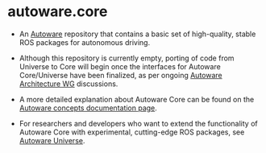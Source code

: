 # autoware.core

- An [Autoware](https://github.com/autowarefoundation/autoware) repository that contains a basic set of high-quality, stable ROS packages for autonomous driving.

- Although this repository is currently empty, porting of code from Universe to Core will begin once the interfaces for Autoware Core/Universe have been finalized, as per ongoing [Autoware Architecture WG](https://github.com/autowarefoundation/autoware/discussions?discussions_q=label%3Aarchitecture_wg) discussions. 
- A more detailed explanation about Autoware Core can be found on the [Autoware concepts documentation page](https://autowarefoundation.github.io/autoware-documentation/main/design/autoware-concepts/#the-core-module).

- For researchers and developers who want to extend the functionality of Autoware Core with experimental, cutting-edge ROS packages, see [Autoware Universe](https://github.com/autowarefoundation/autoware.universe).
